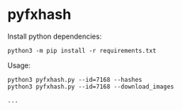 pyfxhash
========

Install python dependencies:

```
python3 -m pip install -r requirements.txt
```

Usage:

```
python3 pyfxhash.py --id=7168 --hashes
python3 pyfxhash.py --id=7168 --download_images

...
```
